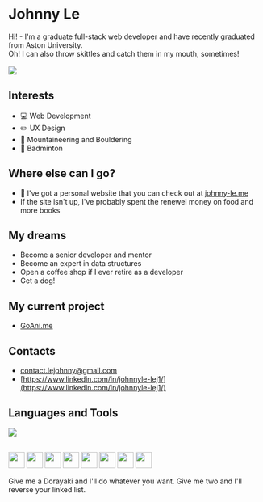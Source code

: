 # Johnny Le

<div>
  <span>Hi! - I'm a graduate full-stack web developer and have recently graduated from Aston University.</span>
  <br>
  <span>Oh! I can also throw skittles and catch them in my mouth, sometimes!
</div>
<br>
<img src="https://github-readme-stats.vercel.app/api?username=Johnny0121&&show_icons=true&title_color=ffffff&icon_color=bb2acf&text_color=daf7dc&bg_color=151515">

## Interests
- :computer: Web Development
- :pencil2: UX Design
- :sunrise_over_mountains: Mountaineering and Bouldering
- :tennis: Badminton

## Where else can I go?
- :iphone: I've got a personal website that you can check out at [johnny-le.me](https://www.johnny-le.me)
- If the site isn't up, I've probably spent the renewel money on food and more books 

## My dreams
- Become a senior developer and mentor
- Become an expert in data structures
- Open a coffee shop if I ever retire as a developer
- Get a dog!

## My current project
- [GoAni.me](https://github.com/Johnny0121/goani.me)

## Contacts
- [contact.lejohnny@gmail.com](contact.lejohnny@gmail.com)
- [https://www.linkedin.com/in/johnnyle-lej1/](https://www.linkedin.com/in/johnnyle-lej1/)

## Languages and Tools
<div>
  <div>
    <img src="https://github-readme-stats.vercel.app/api/top-langs/?username=Johnny0121&layout=compact&show_icons=true&title_color=ffffff&icon_color=bb2acf&text_color=daf7dc&bg_color=151515">
  </div>
  <br>
  <p>
    <img height="32" width="32" src="https://cdn.jsdelivr.net/npm/simple-icons@v5/icons/dotnet.svg" />
    <img height="32" width="32" src="https://cdn.jsdelivr.net/npm/simple-icons@v5/icons/vuedotjs.svg" />
    <img height="32" width="32" src="https://cdn.jsdelivr.net/npm/simple-icons@v5/icons/laravel.svg" />
    <img height="32" width="32" src="https://cdn.jsdelivr.net/npm/simple-icons@v5/icons/jquery.svg" />
    <img height="32" width="32" src="https://cdn.jsdelivr.net/npm/simple-icons@v5/icons/docker.svg" />
    <img height="32" width="32" src="https://cdn.jsdelivr.net/npm/simple-icons@v5/icons/microsoftazure.svg" />
    <img height="32" width="32" src="https://cdn.jsdelivr.net/npm/simple-icons@v5/icons/visualstudiocode.svg" />
    <img height="32" width="32" src="https://cdn.jsdelivr.net/npm/simple-icons@v5/icons/visualstudio.svg" />
  </p>
</div>
Give me a Dorayaki and I'll do whatever you want. Give me two and I'll reverse your linked list.
